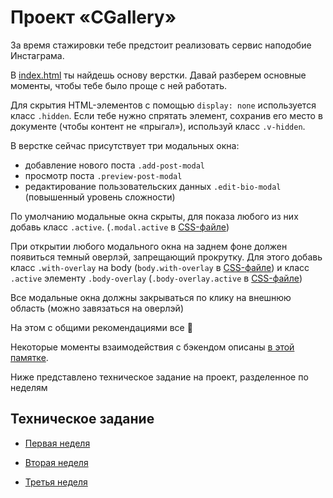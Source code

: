 # Проект «CGallery»

За время стажировки тебе предстоит реализовать сервис наподобие Инстаграма.

В [index.html](./index.html) ты найдешь основу верстки. Давай разберем основные моменты, чтобы тебе было проще с ней работать.

Для скрытия HTML-элементов с помощью `display: none` используется класс `.hidden`. Если тебе нужно спрятать элемент, сохранив его место в документе (чтобы контент не «прыгал»), используй класс `.v-hidden`.

В верстке сейчас присутствует три модальных окна:

- добавление нового поста `.add-post-modal`
- просмотр поста `.preview-post-modal`
- редактирование пользовательских данных `.edit-bio-modal` (повышенный уровень сложности)

По умолчанию модальные окна скрыты, для показа любого из них добавь класс `.active`. (`.modal.active` в [CSS-файле](./style.css))

При открытии любого модального окна на заднем фоне должен появиться темный оверлэй, запрещающий прокрутку. Для этого добавь класс `.with-overlay` на body (`body.with-overlay` в [CSS-файле](./style.css)) и класс `.active` элементу `.body-overlay` (`.body-overlay.active` в [CSS-файле](./style.css))

Все модальные окна должны закрываться по клику на внешнюю область (можно завязаться на оверлэй)

На этом с общими рекомендациями все 🙂

Некоторые моменты взаимодействия с бэкендом описаны [в этой памятке](./task/work-with-backend.md).

Ниже представлено техническое задание на проект, разделенное по неделям

## Техническое задание

- [Первая неделя](./task/first-week.md)

- [Вторая неделя](./task/second-week.md)

- [Третья неделя](./task/first-week.md)
